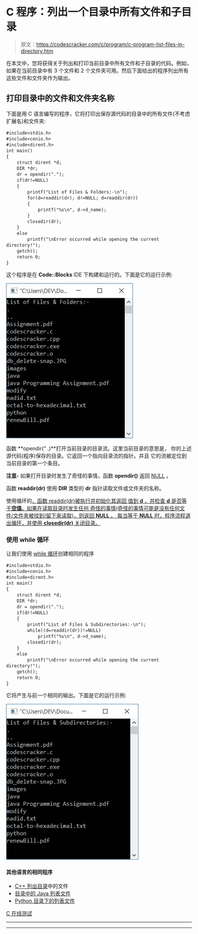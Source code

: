 # C 程序：列出一个目录中所有文件和子目录

> 原文：<https://codescracker.com/c/program/c-program-list-files-in-directory.htm>

在本文中，您将获得关于列出和打印当前目录中所有文件和子目录的代码。例如，如果在当前目录中有 3 个文件和 2 个文件夹可用。然后下面给出的程序列出所有这些文件和文件夹作为输出。

## 打印目录中的文件和文件夹名称

下面是用 C 语言编写的程序，它将打印出保存源代码的目录中的所有文件(不考虑扩展名)和文件夹:

```
#include<stdio.h>
#include<conio.h>
#include<dirent.h>
int main()
{
    struct dirent *d;
    DIR *dr;
    dr = opendir(".");
    if(dr!=NULL)
    {
        printf("List of Files & Folders:-\n");
        for(d=readdir(dr); d!=NULL; d=readdir(dr))
        {
            printf("%s\n", d->d_name);
        }
        closedir(dr);
    }
    else
        printf("\nError occurred while opening the current directory!");
    getch();
    return 0;
}
```

这个程序是在 **Code::Blocks** IDE 下构建和运行的。下面是它的运行示例:

![c print files folders in directory](img/7d015b234fec2589e2331c31c80fbf36.png)

函数 **opendir(" .)**打开当前目录的目录流。这里当前目录的意思是， 你的上述源代码(程序)保存的目录。它返回一个指向目录流的指针。并且 它的流被定位到当前目录的第一个条目。

**注意-** 如果打开目录时发生了奇怪的事情，函数 **opendir()** 返回 <u>NULL</u> 。

函数 **readdir(dr)** 使用 **DIR** 类型的 **dr** 指针读取文件或文件夹的名称。

使用循环的[，函数 readdir(dr)被执行并初始化其返回 值到 **d** ，并检查 **d** 是否等于**空值**。如果在读取目录时发生任何 奇怪的事情(奇怪的事情可能是没有任何文件/文件夹被找到/留下来读取)，则返回 **NULL** 。 每当等于 **NULL** 时，程序流程退出循环，并使用 **closedir(dr)** 关闭目录。](/c/c-for-loop.htm)

### 使用 while 循环

让我们使用 [while 循环](/c/c-while-loop.htm)创建相同的程序

```
#include<stdio.h>
#include<conio.h>
#include<dirent.h>
int main()
{
    struct dirent *d;
    DIR *dr;
    dr = opendir(".");
    if(dr!=NULL)
    {
        printf("List of Files & Subdirectories:-\n");
        while((d=readdir(dr))!=NULL)
            printf("%s\n", d->d_name);
        closedir(dr);
    }
    else
        printf("\nError occurred while opening the current directory!");
    getch();
    return 0;
}
```

它将产生与前一个相同的输出。下面是它的运行示例:

![c program list all files in directory](img/26c53a48a991614bcd8fce73e79cb405.png)

#### 其他语言的相同程序

*   [C++ 列出目录](/cpp/program/cpp-program-list-files-in-directory.htm)中的文件
*   [目录中的 Java 列表文件](/java/program/java-program-list-files-in-directory.htm)
*   [Python 目录下的列表文件](/python/program/python-program-list-files-in-directory.htm)

[C 在线测试](/exam/showtest.php?subid=2)

* * *

* * *